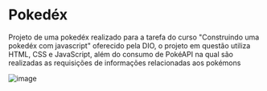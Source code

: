 # Pokedéx

Projeto de uma pokedéx realizado para a tarefa do curso "Construindo uma pokedéx com javascript" oferecido pela DIO, o projeto em questão utiliza HTML, CSS e JavaScript, além 
do consumo de PokéAPI na qual são realizadas as requisições de informações relacionadas aos pokémons

![image](https://github.com/vinileardini/Pokedex/assets/87077133/9b9001df-45ed-4582-8ee2-d9751ff3e481)
